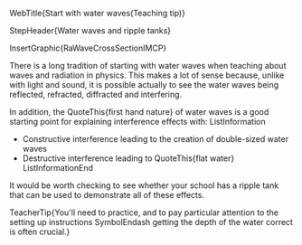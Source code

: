 WebTitle{Start with water waves(Teaching tip)}

StepHeader{Water waves and ripple tanks}

InsertGraphic{RaWaveCrossSectionIMCP}

There is a long tradition of starting with water waves when teaching about waves and radiation in physics. This makes a lot of sense because, unlike with light and sound, it is possible actually to see the water waves being reflected, refracted, diffracted and interfering.

In addition, the QuoteThis{first hand nature} of water waves is a good starting point for explaining interference effects with:
ListInformation
- Constructive interference leading to the creation of double-sized water waves
- Destructive interference leading to QuoteThis{flat water}
ListInformationEnd

It would be worth checking to see whether your school has a ripple tank that can be used to demonstrate all of these effects.

TeacherTip{You'll need to practice, and to pay particular attention to the setting up instructions SymbolEndash getting the depth of the water correct is often crucial.}

